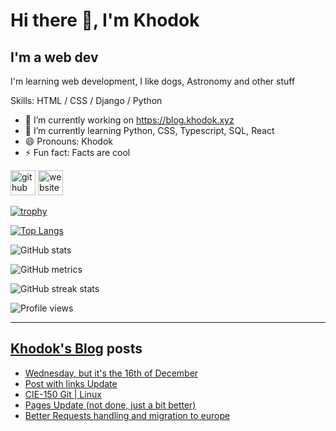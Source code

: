# Hi there 👋, I'm Khodok

## I'm a web dev

I'm learning web development, I like dogs, Astronomy and other stuff

Skills: HTML / CSS / Django / Python

- 🔭 I’m currently working on https://blog.khodok.xyz
- 🌱 I’m currently learning Python, CSS, Typescript, SQL, React
- 😄 Pronouns: Khodok
- ⚡ Fun fact: Facts are cool

[<img src='https://cdn.jsdelivr.net/npm/simple-icons@3.0.1/icons/github.svg' alt='github' height='40'>](https://github.com/Khoding)
[<img src='https://cdn.jsdelivr.net/npm/simple-icons@3.0.1/icons/icloud.svg' alt='website' height='40'>](https://khodok.xyz)

[![trophy](https://github-profile-trophy.vercel.app/?username=Khoding)](https://github.com/ryo-ma/github-profile-trophy)

[![Top Langs](https://github-readme-stats.vercel.app/api/top-langs/?username=Khoding)](https://github.com/anuraghazra/github-readme-stats)

![GitHub stats](https://github-readme-stats.vercel.app/api?username=Khoding&show_icons=true)  

![GitHub metrics](https://metrics.lecoq.io/Khoding)  

![GitHub streak stats](https://github-readme-streak-stats.herokuapp.com/?user=Khoding)  

![Profile views](https://gpvc.arturio.dev/Khoding)  

---

## [Khodok's Blog] posts

<!-- BLOG-POST-LIST:START -->
- [Wednesday, but it's the 16th of December](https://blog.khodok.xyz/post/example-for-that-mf/)
- [Post with links Update](https://blog.khodok.xyz/post/post-with-links-update/)
- [CIE-150 Git  | Linux](https://blog.khodok.xyz/post/cie-150-git-linux/)
- [Pages Update (not done, just a bit better)](https://blog.khodok.xyz/post/pages-update-not-done-just-a-bit-better/)
- [Better Requests handling and migration to europe](https://blog.khodok.xyz/post/better-requests-handling-and-migration-to-europe/)
<!-- BLOG-POST-LIST:END -->

[khodok's blog]: https://khoding.github.io/Khodirect/khoBlog "Khodok's Blog"
